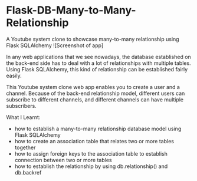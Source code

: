 # Flask-DB-Many-to-Many-Relationship
A Youtube system clone to showcase many-to-many relationship using Flask SQLAlchemy
![Screenshot of app]

In any web applications that we see nowadays, the database established on the back-end side has to deal with a lot of relationships with multiple tables.
Using Flask SQLAlchemy, this kind of relationship can be established fairly easily.

This Youtube system clone web app enables you to create a user and a channel.
Because of the back-end relationship model, different users can subscribe to different channels, and different channels can have multiple subscribers.

What I Learnt:
- how to establish a many-to-many relationship database model using Flask SQLAlchemy
- how to create an association table that relates two or more tables together
- how to assign foreign keys to the association table to establish connection between two or more tables
- how to establish the relationship by using db.relationship() and db.backref
